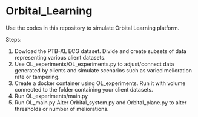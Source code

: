# Orbital_Learning


Use the codes in this repository to simulate Orbital Learning platform.

Steps:
1) Dowload the PTB-XL ECG dataset. Divide and create subsets of data representing various client datasets.
2) Use OL_experiments/OL_experiments.py to adjust/connect data generated by clients and simulate scenarios such as varied melioration rate or tampering.
3) Create a docker container using OL_experiments. Run it with volume connected to the folder containing your client datasets.
4) Run OL_experiments/main.py
5) Run OL_main.py
Alter Orbital_system.py and Orbital_plane.py to alter thresholds or number of meliorations.

